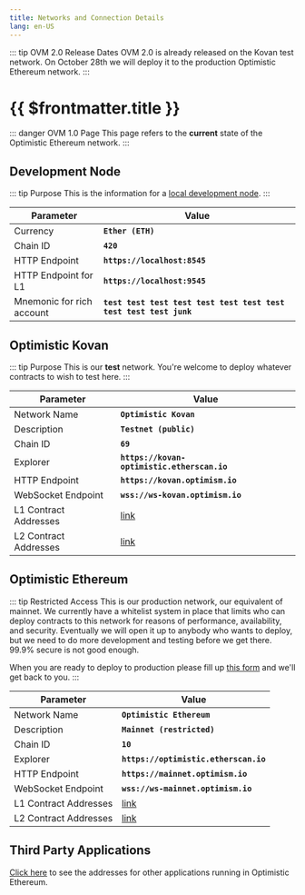 ```yaml
---
title: Networks and Connection Details
lang: en-US
---
```



::: tip OVM 2.0 Release Dates
OVM 2.0 is already released on the Kovan test network.
On October 28th we will deploy it to the production Optimistic Ethereum network.
:::

# {{ $frontmatter.title }}

::: danger OVM 1.0 Page
This page refers to the **current** state of the Optimistic Ethereum
network. 
:::

## Development Node

::: tip Purpose
This is the information for a 
[local development node](/docs/developers/l2/dev-node.html).
:::

| Parameter | Value |
| --------- | ----- |
| Currency | **`Ether (ETH)`**
| Chain ID | **`420`** |
| HTTP Endpoint | **`https://localhost:8545`** |
| HTTP Endpoint for L1 | **`https://localhost:9545`** |
| Mnemonic for rich account | **`test test test test test test test test test test test junk`** |

## Optimistic Kovan

::: tip Purpose
This is our **test** network. You're welcome to deploy whatever contracts to wish to test here.
:::

| Parameter | Value |
| --------- | ----- |
| Network Name | **`Optimistic Kovan`** |
| Description | **`Testnet (public)`** |
| Chain ID | **`69`** |
| Explorer | **`https://kovan-optimistic.etherscan.io`** |
| HTTP Endpoint | **`https://kovan.optimism.io`** |
| WebSocket Endpoint | **`wss://ws-kovan.optimism.io`** |
| L1 Contract Addresses | [link](https://github.com/ethereum-optimism/optimism/tree/ef5343d61708f2d15f51dca981f03ee4ac447c21/packages/contracts/deployments#kovan) |
| L2 Contract Addresses | [link](https://github.com/ethereum-optimism/optimism/tree/ef5343d61708f2d15f51dca981f03ee4ac447c21/packages/contracts/deployments#layer-2) |

## Optimistic Ethereum

::: tip Restricted Access
This is our production network, our equivalent of mainnet.
We currently have a whitelist system in place that limits who can deploy contracts 
to this network for reasons of performance, availability, and security. Eventually
we will open it up to anybody who wants to deploy, but we need to do more development
and testing before we get there. 99.9% secure is not good enough.

When you are ready to deploy to production please fill up 
[this form](https://docs.google.com/forms/d/e/1FAIpQLSfBGsJN3nZQRLdMjqCS_svfQoPkn35o_cc4HUVnLlXN2BHmPw/viewform) 
and we'll get back to you.
:::

| Parameter | Value |
| --------- | ----- |
| Network Name | **`Optimistic Ethereum`** |
| Description | **`Mainnet (restricted)`** |
| Chain ID | **`10`** |
| Explorer | **`https://optimistic.etherscan.io`** |
| HTTP Endpoint | **`https://mainnet.optimism.io`** |
| WebSocket Endpoint | **`wss://ws-mainnet.optimism.io`** |
| L1 Contract Addresses | [link](https://github.com/ethereum-optimism/optimism/tree/ef5343d61708f2d15f51dca981f03ee4ac447c21/packages/contracts/deployments#mainnet) |
| L2 Contract Addresses | [link](https://github.com/ethereum-optimism/optimism/tree/ef5343d61708f2d15f51dca981f03ee4ac447c21/packages/contracts/deployments#layer-2) |


## Third Party Applications

[Click here](/docs/developers/util.html) to see the addresses for other applications
running in Optimistic Ethereum.
